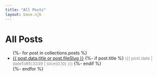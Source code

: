 ```yaml
---
title: "All Posts"
layout: base.njk
---
```


# All Posts
<ul>
  {%- for post in collections.posts %}
    <li>
      <a href="{{ post.url }}">{{ post.data.title or post.fileSlug }}</a>
      {%- if post.title %}
        <span style="color:#888;font-size:0.95em;">
          ({{ post.date | dateToRfc3339 | slice(0,10) }})
        </span>
      {%- endif %}
    </li>
  {%- endfor %}
</ul>
